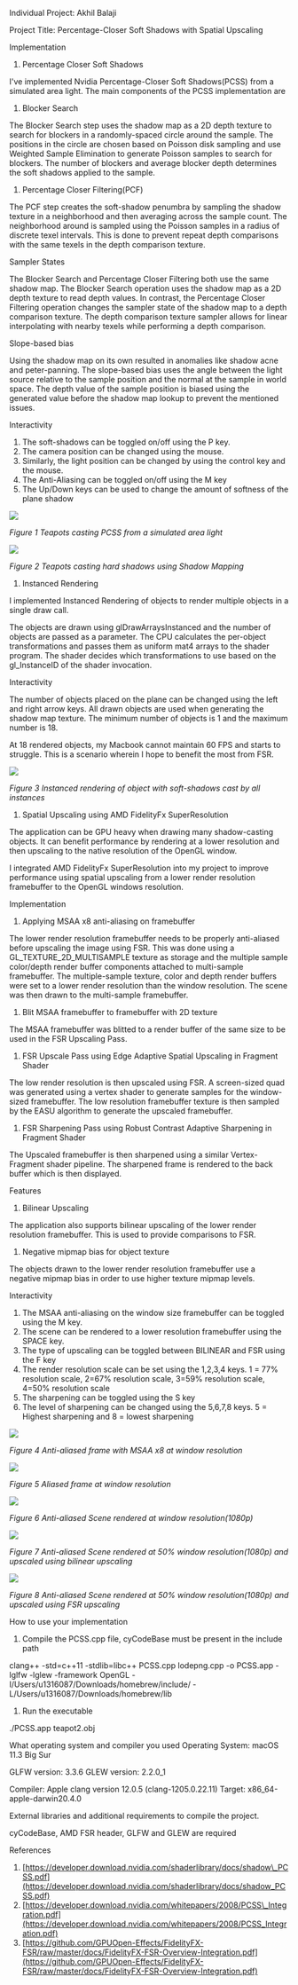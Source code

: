 Individual Project: Akhil Balaji

Project Title: Percentage-Closer Soft Shadows with Spatial Upscaling

Implementation

1. Percentage Closer Soft Shadows

I've implemented Nvidia Percentage-Closer Soft Shadows(PCSS) from a simulated area light. The main components of the PCSS implementation are

  1. Blocker Search

The Blocker Search step uses the shadow map as a 2D depth texture to search for blockers in a randomly-spaced circle around the sample. The positions in the circle are chosen based on Poisson disk sampling and use Weighted Sample Elimination to generate Poisson samples to search for blockers. The number of blockers and average blocker depth determines the soft shadows applied to the sample.

  1. Percentage Closer Filtering(PCF)

The PCF step creates the soft-shadow penumbra by sampling the shadow texture in a neighborhood and then averaging across the sample count. The neighborhood around is sampled using the Poisson samples in a radius of discrete texel intervals. This is done to prevent repeat depth comparisons with the same texels in the depth comparison texture.

Sampler States

The Blocker Search and Percentage Closer Filtering both use the same shadow map. The Blocker Search operation uses the shadow map as a 2D depth texture to read depth values. In contrast, the Percentage Closer Filtering operation changes the sampler state of the shadow map to a depth comparison texture. The depth comparison texture sampler allows for linear interpolating with nearby texels while performing a depth comparison.

Slope-based bias

Using the shadow map on its own resulted in anomalies like shadow acne and peter-panning. The slope-based bias uses the angle between the light source relative to the sample position and the normal at the sample in world space. The depth value of the sample position is biased using the generated value before the shadow map lookup to prevent the mentioned issues.

Interactivity

1. The soft-shadows can be toggled on/off using the P key.
2. The camera position can be changed using the mouse.
3. Similarly, the light position can be changed by using the control key and the mouse.
4. The Anti-Aliasing can be toggled on/off using the M key
5. The Up/Down keys can be used to change the amount of softness of the plane shadow

![](1.png)

_Figure 1 Teapots casting PCSS from a simulated area light_

![](2.png)

_Figure 2 Teapots casting hard shadows using Shadow Mapping_

1. Instanced Rendering

I implemented Instanced Rendering of objects to render multiple objects in a single draw call.

The objects are drawn using glDrawArraysInstanced and the number of objects are passed as a parameter. The CPU calculates the per-object transformations and passes them as uniform mat4 arrays to the shader program. The shader decides which transformations to use based on the gl\_InstanceID of the shader invocation.

Interactivity

The number of objects placed on the plane can be changed using the left and right arrow keys. All drawn objects are used when generating the shadow map texture. The minimum number of objects is 1 and the maximum number is 18.

At 18 rendered objects, my Macbook cannot maintain 60 FPS and starts to struggle. This is a scenario wherein I hope to benefit the most from FSR.

![](3.png)

_Figure 3 Instanced rendering of object with soft-shadows cast by all instances_

1. Spatial Upscaling using AMD FidelityFx SuperResolution

The application can be GPU heavy when drawing many shadow-casting objects. It can benefit performance by rendering at a lower resolution and then upscaling to the native resolution of the OpenGL window.

I integrated AMD FidelityFx SuperResolution into my project to improve performance using spatial upscaling from a lower render resolution framebuffer to the OpenGL windows resolution.

Implementation

1. Applying MSAA x8 anti-aliasing on framebuffer

The lower render resolution framebuffer needs to be properly anti-aliased before upscaling the image using FSR. This was done using a GL\_TEXTURE\_2D\_MULTISAMPLE texture as storage and the multiple sample color/depth render buffer components attached to multi-sample framebuffer. The multiple-sample texture, color and depth render buffers were set to a lower render resolution than the window resolution. The scene was then drawn to the multi-sample framebuffer.

1. Blit MSAA framebuffer to framebuffer with 2D texture

The MSAA framebuffer was blitted to a render buffer of the same size to be used in the FSR Upscaling Pass.

1. FSR Upscale Pass using Edge Adaptive Spatial Upscaling in Fragment Shader

The low render resolution is then upscaled using FSR. A screen-sized quad was generated using a vertex shader to generate samples for the window-sized framebuffer. The low resolution framebuffer texture is then sampled by the EASU algorithm to generate the upscaled framebuffer.

1. FSR Sharpening Pass using Robust Contrast Adaptive Sharpening in Fragment Shader

The Upscaled framebuffer is then sharpened using a similar Vertex-Fragment shader pipeline. The sharpened frame is rendered to the back buffer which is then displayed.

Features

1. Bilinear Upscaling

The application also supports bilinear upscaling of the lower render resolution framebuffer. This is used to provide comparisons to FSR.

1. Negative mipmap bias for object texture

The objects drawn to the lower render resolution framebuffer use a negative mipmap bias in order to use higher texture mipmap levels.

Interactivity

1. The MSAA anti-aliasing on the window size framebuffer can be toggled using the M key.
2. The scene can be rendered to a lower resolution framebuffer using the SPACE key.
3. The type of upscaling can be toggled between BILINEAR and FSR using the F key
4. The render resolution scale can be set using the 1,2,3,4 keys. 1 = 77% resolution scale, 2=67% resolution scale, 3=59% resolution scale, 4=50% resolution scale
5. The sharpening can be toggled using the S key
6. The level of sharpening can be changed using the 5,6,7,8 keys. 5 = Highest sharpening and 8 = lowest sharpening

![](4.png)

_Figure 4 Anti-aliased frame with MSAA x8 at window resolution_

![](5.png)

_Figure 5 Aliased frame at window resolution_

![](6.png)

_Figure 6 Anti-aliased Scene rendered at window resolution(1080p)_

![](7.png)

_Figure 7 Anti-aliased Scene rendered at 50% window resolution(1080p) and upscaled using bilinear upscaling_

![](8.png)

_Figure 8 Anti-aliased Scene rendered at 50% window resolution(1080p) and upscaled using FSR upscaling_

How to use your implementation

1. Compile the PCSS.cpp file, cyCodeBase must be present in the include path

clang++ -std=c++11 -stdlib=libc++ PCSS.cpp lodepng.cpp -o PCSS.app -lglfw -lglew -framework OpenGL -I/Users/u1316087/Downloads/homebrew/include/ -L/Users/u1316087/Downloads/homebrew/lib

1. Run the executable

./PCSS.app teapot2.obj

What operating system and compiler you used
 Operating System: macOS 11.3 Big Sur

GLFW version: 3.3.6 GLEW version: 2.2.0\_1

Compiler:
 Apple clang version 12.0.5 (clang-1205.0.22.11) Target: x86\_64-apple-darwin20.4.0

External libraries and additional requirements to compile the project.

cyCodeBase, AMD FSR header, GLFW and GLEW are required

References

1. [https://developer.download.nvidia.com/shaderlibrary/docs/shadow\_PCSS.pdf](https://developer.download.nvidia.com/shaderlibrary/docs/shadow_PCSS.pdf)
2. [https://developer.download.nvidia.com/whitepapers/2008/PCSS\_Integration.pdf](https://developer.download.nvidia.com/whitepapers/2008/PCSS_Integration.pdf)
3. [https://github.com/GPUOpen-Effects/FidelityFX-FSR/raw/master/docs/FidelityFX-FSR-Overview-Integration.pdf](https://github.com/GPUOpen-Effects/FidelityFX-FSR/raw/master/docs/FidelityFX-FSR-Overview-Integration.pdf)

